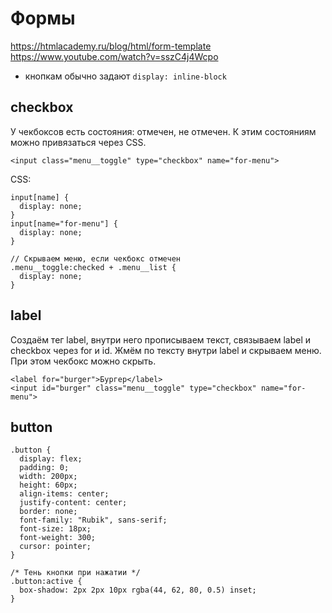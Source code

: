 # Формы
https://htmlacademy.ru/blog/html/form-template  
https://www.youtube.com/watch?v=sszC4j4Wcpo

- кнопкам обычно задают `display: inline-block`

## checkbox
У чекбоксов есть состояния: отмечен, не отмечен. К этим состояниям можно привязаться через CSS.

    <input class="menu__toggle" type="checkbox" name="for-menu">

CSS:

    input[name] {
      display: none;
    }
    input[name="for-menu"] {
      display: none;
    }

    // Скрываем меню, если чекбокс отмечен
    .menu__toggle:checked + .menu__list {
      display: none;
    }

## label
Создаём тег label, внутри него прописываем текст, связываем label и checkbox через for и id. Жмём по тексту внутри label и скрываем меню. При этом чекбокс можно скрыть.

    <label for="burger">Бургер</label>
    <input id="burger" class="menu__toggle" type="checkbox" name="for-menu">

## button

    .button {
      display: flex;
      padding: 0;
      width: 200px;
      height: 60px;
      align-items: center;
      justify-content: center;
      border: none;
      font-family: "Rubik", sans-serif;
      font-size: 18px;
      font-weight: 300;
      cursor: pointer;
    }

    /* Тень кнопки при нажатии */
    .button:active {
      box-shadow: 2px 2px 10px rgba(44, 62, 80, 0.5) inset;
    }
